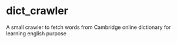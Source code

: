 # dict_crawler
A small crawler to fetch words from Cambridge online dictionary for learning english purpose
